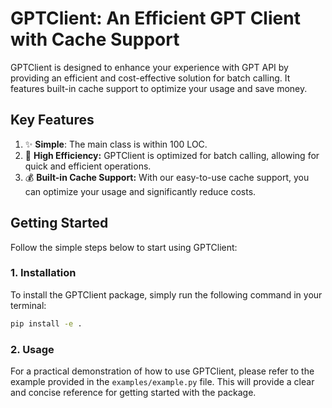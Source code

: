 # GPTClient: An Efficient GPT Client with Cache Support

GPTClient is designed to enhance your experience with GPT API by providing an efficient and cost-effective solution for batch calling. It features built-in cache support to optimize your usage and save money.

## Key Features

1. ✨ **Simple**: The main class is within 100 LOC.
2. 🚀 **High Efficiency:** GPTClient is optimized for batch calling, allowing for quick and efficient operations.
3. 💰 **Built-in Cache Support:** With our easy-to-use cache support, you can optimize your usage and significantly reduce costs.

## Getting Started

Follow the simple steps below to start using GPTClient:

### 1. Installation

To install the GPTClient package, simply run the following command in your terminal:

```bash
pip install -e .
```

### 2. Usage

For a practical demonstration of how to use GPTClient, please refer to the example provided in the `examples/example.py` file. This will provide a clear and concise reference for getting started with the package.